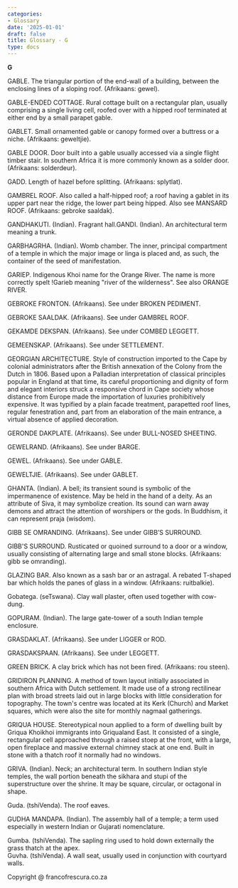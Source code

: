 ```yaml
---
categories:
- Glossary
date: '2025-01-01'
draft: false
title: Glossary - G
type: docs
---
```


**G**

GABLE. The triangular portion of the end-wall of a building, between the enclosing lines of a sloping roof. (Afrikaans: gewel).

GABLE-ENDED COTTAGE. Rural cottage built on a rectangular plan, usually comprising a single living cell, roofed over with a hipped roof terminated at either end by a small parapet gable.

GABLET. Small ornamented gable or canopy formed over a buttress or a niche. (Afrikaans: geweltjie).

GABLE DOOR. Door built into a gable usually accessed via a single flight timber stair. In southern Africa it is more commonly known as a solder door. (Afrikaans: solderdeur).

GADD. Length of hazel before splitting. (Afrikaans: splytlat).

GAMBREL ROOF. Also called a half-hipped roof; a roof having a gablet in its upper part near the ridge, the lower part being hipped. Also see MANSARD ROOF. (Afrikaans: gebroke saaldak).

GANDHAKUTI. (Indian). Fragrant hall.GANDI. (Indian). An architectural term meaning a trunk.

GARBHAGRHA. (Indian). Womb chamber. The inner, principal compartment of a temple in which the major image or linga is placed and, as such, the container of the seed of manifestation.

GARIEP. Indigenous Khoi name for the Orange River. The name is more correctly spelt !Garieb meaning "river of the wilderness". See also ORANGE RIVER.

GEBROKE FRONTON. (Afrikaans). See under BROKEN PEDIMENT.

GEBROKE SAALDAK. (Afrikaans). See under GAMBREL ROOF.

GEKAMDE DEKSPAN. (Afrikaans). See under COMBED LEGGETT.

GEMEENSKAP. (Afrikaans). See under SETTLEMENT.

GEORGIAN ARCHITECTURE. Style of construction imported to the Cape by colonial administrators after the British annexation of the Colony from the Dutch in 1806. Based upon a Palladian interpretation of classical principles popular in England at that time, its careful proportioning and dignity of form and elegant interiors struck a responsive chord in Cape society whose distance from Europe made the importation of luxuries prohibitively expensive. It was typified by a plain facade treatment, parapetted roof lines, regular fenestration and, part from an elaboration of the main entrance, a virtual absence of applied decoration.

GERONDE DAKPLATE. (Afrikaans). See under BULL-NOSED SHEETING.

GEWELRAND. (Afrikaans). See under BARGE.

GEWEL. (Afrikaans). See under GABLE.

GEWELTJIE. (Afrikaans). See under GABLET.

GHANTA. (Indian). A bell; its transient sound is symbolic of the impermanence of existence. May be held in the hand of a deity. As an attribute of Siva, it may symbolize creation. Its sound can warn away demons and attract the attention of worshipers or the gods. In Buddhism, it can represent praja (wisdom).

GIBB SE OMRANDING. (Afrikaans). See under GIBB’S SURROUND.

GIBB'S SURROUND. Rusticated or quoined surround to a door or a window, usually consisting of alternating large and small stone blocks. (Afrikaans: gibb se omranding).

GLAZING BAR. Also known as a sash bar or an astragal. A rebated T-shaped bar which holds the panes of glass in a window. (Afrikaans: ruitbalkie).

Gobatega. (seTswana). Clay wall plaster, often used together with cow-dung.

GOPURAM. (Indian). The large gate-tower of a south Indian temple enclosure.

GRASDAKLAT. (Afrikaans). See under LIGGER or ROD.

GRASDAKSPAAN. (Afrikaans). See under LEGGETT.

GREEN BRICK. A clay brick which has not been fired. (Afrikaans: rou steen).

GRIDIRON PLANNING. A method of town layout initially associated in southern Africa with Dutch settlement. It made use of a strong rectilinear plan with broad streets laid out in large blocks with little consideration for topography. The town's centre was located at its Kerk (Church) and Market squares, which were also the site for monthly nagmaal gatherings.

GRIQUA HOUSE. Stereotypical noun applied to a form of dwelling built by Griqua Khoikhoi immigrants into Griqualand East. It consisted of a single, rectangular cell approached through a raised stoep at the front, with a large, open fireplace and massive external chimney stack at one end. Built in stone with a thatch roof it normally had no windows.

GRIVA. (Indian). Neck; an architectural term. In southern Indian style temples, the wall portion beneath the sikhara and stupi of the superstructure over the shrine. It may be square, circular, or octagonal in shape.

Guda. (tshiVenda). The roof eaves.

GUDHA MANDAPA. (Indian). The assembly hall of a temple; a term used especially in western Indian or Gujarati nomenclature.

Gumba. (tshiVenda). The sapling ring used to hold down externally the grass thatch at the apex.  
Guvha. (tshiVenda). A wall seat, usually used in conjunction with courtyard walls.

Copyright @ francofrescura.co.za